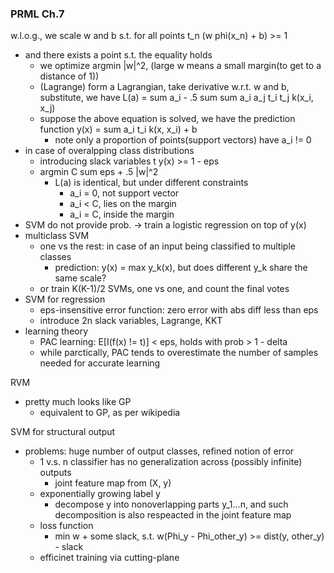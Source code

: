 ### PRML Ch.7

w.l.o.g., we scale w and b s.t. for all points t_n (w phi(x_n) + b) >= 1
- and there exists a point s.t. the equality holds
  - we optimize argmin |w|^2, (large w means a small margin(to get to a distance of 1))
  - (Lagrange) form a Lagrangian, take derivative w.r.t. w and b, substitute, we have
  L(a) = sum a_i - .5 sum sum a_i a_j t_i t_j k(x_i, x_j)
  - suppose the above equation is solved, we have the prediction function
  y(x) = sum a_i t_i k(x, x_i) + b
    - note only a proportion of points(support vectors) have a_i != 0
- in case of overalpping class distributions
  - introducing slack variables t y(x) >= 1 - eps
  - argmin C sum eps + .5 |w|^2
    - L(a) is identical, but under different constraints
      - a_i = 0, not support vector
      - a_i < C, lies on the margin
      - a_i = C, inside the margin
- SVM do not provide prob. -> train a logistic regression on top of y(x)
- multiclass SVM
  - one vs the rest: in case of an input being classified to multiple classes
    - prediction: y(x) = max y_k(x), but does different y_k share the same scale?
  - or train K(K-1)/2 SVMs, one vs one, and count the final votes
- SVM for regression
  - eps-insensitive error function: zero error with abs diff less than eps
  - introduce 2n slack variables, Lagrange, KKT
- learning theory
  - PAC learning: E[I(f(x) != t)] < eps, holds with prob > 1 - delta
  - while parctically, PAC tends to overestimate the number of samples needed for accurate learning

RVM
- pretty much looks like GP
  - equivalent to GP, as per wikipedia

SVM for structural output
- problems: huge number of output classes, refined notion of error
  - 1 v.s. n classifier has no generalization across (possibly infinite) outputs
    - joint feature map from (X, y)
  - exponentially growing label y
    - decompose y into nonoverlapping parts y_1...n, and such decomposition is also respeacted in the joint feature map
  - loss function
    - min w + some slack, s.t. w(Phi_y - Phi_other_y) >= dist(y, other_y) - slack
  - efficinet training via cutting-plane